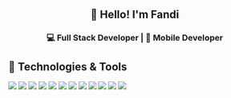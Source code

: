 <h2 align="center">👋 Hello! I'm Fandi</h2>

<div align="center">
<h3> 💻 Full Stack Developer | 📱 Mobile Developer </div>



## 🔧 Technologies & Tools

<p>
   <img src="https://img.icons8.com/color/28/000000/html-5--v1.png"/>
  <img src="https://img.icons8.com/color/28/000000/css3.png"/>
  <img src="https://img.icons8.com/officel/28/000000/php-logo.png"/>
  <img src="https://img.icons8.com/color/28/000000/javascript.png"/>
  <img src="https://img.icons8.com/color/28/000000/react-native.png"/>
  <img src="https://img.icons8.com/color/28/000000/vue-js.png"/>
  <img src="https://img.icons8.com/color/28/000000/nodejs.png"/>
  <img src="https://img.icons8.com/color/28/000000/npm.png"/>
  <img src="https://img.icons8.com/color/28/000000/visual-studio-code-2019.png"/>
  <img src="https://img.icons8.com/color/28/000000/mysql-logo.png"/>
  <img src="https://img.icons8.com/color/28/000000/postgreesql.png"/>
  <img src="https://img.icons8.com/ios-glyphs/28/000000/console.png"/>
</p>
